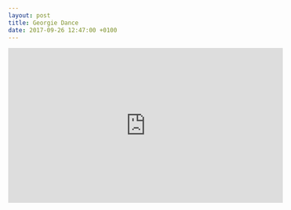 ```yaml
---
layout: post
title: Georgie Dance
date: 2017-09-26 12:47:00 +0100
---
```

<iframe width="560" height="315" src="https://www.youtube.com/embed/S9FQOImlTlo" frameborder="0" allowfullscreen></iframe>